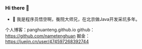 ### Hi there 👋

- 🔭 我是程序员悟空啊，衡院大师兄，在北京做Java开发采坑多年。

个人博客：panghuanteng.github.io
github：https://github.com/nametenghuan
掘金：https://juejin.cn/user/474597268392744
<!--
**nametenghuan/nametenghuan** is a ✨ _special_ ✨ repository because its `README.md` (this file) appears on your GitHub profile.

Here are some ideas to get you started:

- 🔭 I’m currently working on ...
- 🌱 I’m currently learning ...
- 👯 I’m looking to collaborate on ...
- 🤔 I’m looking for help with ...
- 💬 Ask me about ...
- 📫 How to reach me: ...
- 😄 Pronouns: ...
- ⚡ Fun fact: ...
-->
